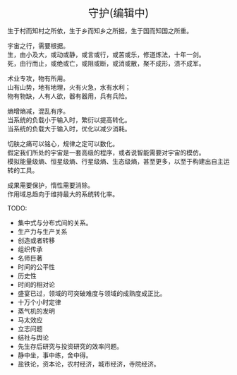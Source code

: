 <center><font size=5>守护(编辑中)</font></center>

生于村而知村之所依，生于乡而知乡之所据，生于国而知国之所重。<br/>

宇宙之行，需要根据。<br/>
生，由小及大，或动或静，或言或行，或苦或乐，修道炼法，十年一剑。<br/>
死，由行而止，或绝或亡，或阻或断，或消或散，聚不成形，溃不成军。<br/>

术业专攻，物有所用。<br/>
山有山势，地有地理，火有火急，水有水利；<br/>
物有物缺，人有人欲，器有器用，兵有兵险。<br/>

熵增熵减，混乱有序。<br/>
当系统的负载小于输入时，繁衍以提高转化。<br/>
当系统的负载大于输入时，优化以减少消耗。<br/>

切肤之痛可以铭心，规律之定可以数化。<br/>
假定我们所处的宇宙是一套高级的程序，或者说智能需要对宇宙的模仿。<br/>
模拟能量级熵、恒星级熵、行星级熵、生态级熵，甚至更多，以至于构建出自主运转的工具。<br/>

成果需要保护，惰性需要消除。<br/>
作用域总趋向于维持最大的系统转化率。<br/>


TODO: 
* 集中式与分布式间的关系。
* 生产力与生产关系
* 创造或者转移
* 组织传承
* 名师巨著
* 时间的公平性
* 历史性
* 时间的相对论
* 盛宴已过，领域的可突破难度与领域的成熟度成正比。
* 十万个小时定律
* 蒸气机的发明
* 马太效应
* 立志问题
* 结社与舆论
* 先生存后研究与投资研究的效率问题。
* 静中坐，事中练，舍中得。
* 盐铁论，资本论，农村经济，城市经济，寺院经济。
